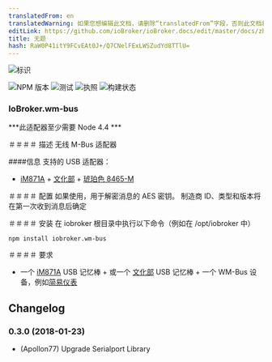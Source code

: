 ```yaml
---
translatedFrom: en
translatedWarning: 如果您想编辑此文档，请删除“translatedFrom”字段，否则此文档将再次自动翻译
editLink: https://github.com/ioBroker/ioBroker.docs/edit/master/docs/zh-cn/adapterref/iobroker.wm-bus/README.md
title: 无题
hash: RaW0P41itY9FCvEAt0J+/Q7CNelFExLWSZudYd8TTlU=
---
```

![标识](../../../en/adapterref/iobroker.wm-bus/admin/wm-bus.png)

![NPM 版本](http://img.shields.io/npm/v/iobroker.wm-bus.svg)
![测试](http://img.shields.io/travis/soef/ioBroker.wm-bus/master.svg)
![执照](https://img.shields.io/badge/license-MIT-blue.svg?style=flat)
![构建状态](https://ci.appveyor.com/api/projects/status/xg29a1r5dl00dq23?svg=true)

### IoBroker.wm-bus
***此适配器至少需要 Node 4.4 ***

＃＃＃＃ 描述
无线 M-Bus 适配器

####信息
支持的 USB 适配器：

+ [iM871A](http://www.wireless-solutions.de/products/gateways/wirelessadapter) + [文化部](http://shop.busware.de/product_info.php/products_id/29?osCsid=eab2ce6ef5efc95dbdf61396ca256b6e) + [琥珀色 8465-M](https://www.amber-wireless.de/en/amb8465-m.html)

＃＃＃＃ 配置
如果使用，用于解密消息的 AES 密钥。
制造商 ID、类型和版本将在第一次收到消息后确定

＃＃＃＃ 安装
在 iobroker 根目录中执行以下命令（例如在 /opt/iobroker 中）

```
npm install iobroker.wm-bus
```

＃＃＃＃ 要求
+ 一个 [iM871A](http://www.wireless-solutions.de/products/gateways/wirelessadapter) USB 记忆棒 + 或一个 [文化部](http://shop.busware.de/product_info.php/products_id/29?osCsid=eab2ce6ef5efc95dbdf61396ca256b6e) USB 记忆棒 + 一个 WM-Bus 设备，例如[简易仪表](http://www.easymeter.com/)

## Changelog
### 0.3.0 (2018-01-23)
* (Apollon77) Upgrade Serialport Library